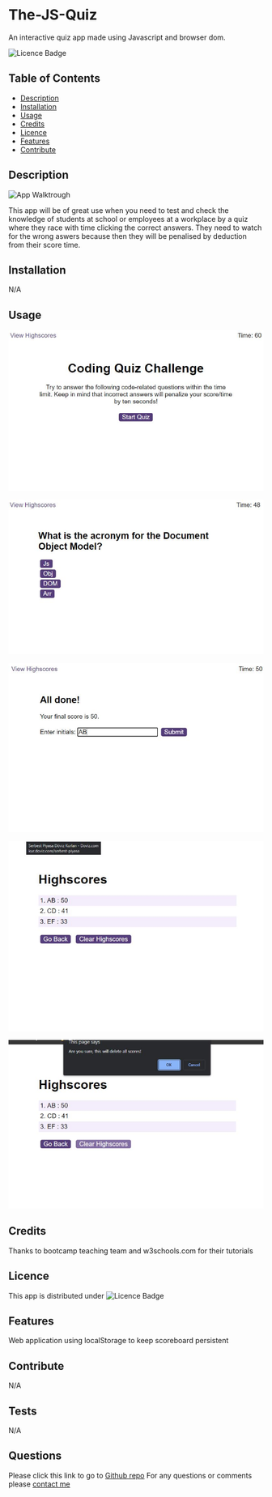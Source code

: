 # The-JS-Quiz
An interactive quiz app made using Javascript and browser dom.



![Licence Badge](https://img.shields.io/badge/MIT-Licence-green)

## Table of Contents
* [Description](#Description)
* [Installation](#Installation)
* [Usage](#Usage)
* [Credits](#Credits)
* [Licence](#Licence)
* [Features](#Features)
* [Contribute](#Contribute)

## Description
![App Walktrough](./assets/images/The-JS-Quiz.gif)

This app will be of great use when you need to test and check the knowledge of students at school or employees at a workplace by a quiz where they race with time clicking the correct answers. They need to watch for the wrong aswers because then they will be penalised by deduction from their score time. 

## Installation
N/A

## Usage
![Start Screen](./assets/images/Capture.JPG)

![Questions View](./assets/images/questions.JPG)

![Quiz End Screen](./assets/images/QuizEnd.JPG)

![Score Board](./assets/images/scoreboard.JPG)

![Confirm Delete](./assets/images/confirmDelete.JPG)

## Credits
Thanks to bootcamp teaching team and w3schools.com for their tutorials

## Licence
This app is distributed under ![Licence Badge](https://img.shields.io/badge/MIT-Licence-green)

## Features
Web application using localStorage to keep scoreboard persistent

## Contribute
N/A

## Tests
N/A

## Questions
Please click this link to go to [Github repo](https://github.com/onderguler35/The-JS-Quiz)
For any questions or comments please [contact me](mailto:onder5@hotmail.com)